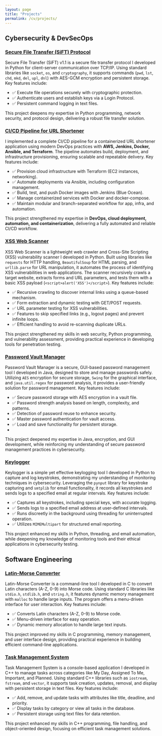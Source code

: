 ```yaml
---
layout: page
title: "Projects"
permalink: /cv/projects/
---
```

## <i class="fas fa-shield-alt"></i> Cybersecurity & DevSecOps

### <i class="fas fa-file"></i> [Secure File Transfer (SiFT) Protocol](https://github.com/4ykh4nCyb3r/SiFT-Secure-File-Transfer-)
Secure File Transfer (SiFT) v1.1 is a secure file transfer protocol I developed in Python for client-server communication over TCP/IP. Using standard libraries like `socket`, `os`, and `cryptography`, it supports commands (`pwd`, `lst`, `chd`, `mkd`, `del`, `upl`, `dnl`) with AES-GCM encryption and persistent storage. Key features include:

- ✅ Execute file operations securely with cryptographic protection.
- ✅ Authenticate users and establish keys via a Login Protocol.
- ✅ Persistent command logging in text files.

This project deepens my expertise in Python programming, network security, and protocol design, delivering a robust file transfer solution.

### <i class="fas fa-server"></i> [CI/CD Pipeline for URL Shortener](https://github.com/4ykh4nCyb3r/url-shortener-devops)  
I implemented a complete CI/CD pipeline for a containerized URL shortener application using modern DevOps practices with **AWS, Jenkins, Docker, Ansible, and Terraform**. The pipeline automates build, deployment, and infrastructure provisioning, ensuring scalable and repeatable delivery. Key features include:  

- ✅ Provision cloud infrastructure with Terraform (EC2 instances, networking).  
- ✅ Automate deployments via Ansible, including configuration management.  
- ✅ Build, test, and push Docker images with Jenkins (Blue Ocean).  
- ✅ Manage containerized services with Docker and docker-compose.  
- ✅ Maintain modular and branch-separated workflow for app, infra, and automation.  

This project strengthened my expertise in **DevOps, cloud deployment, automation, and containerization**, delivering a fully automated and reliable CI/CD workflow.

### <i class="fas fa-spider"></i> [XSS Web Scanner](https://github.com/4ykh4nCyb3r/XSS-Web-Scanner)
XSS Web Scanner is a lightweight web crawler and Cross-Site Scripting (XSS) vulnerability scanner I developed in Python. Built using libraries like `requests` for HTTP handling, `BeautifulSoup` for HTML parsing, and `urllib.parse` for URL manipulation, it automates the process of identifying XSS vulnerabilities in web applications. The scanner recursively crawls a target website, extracts forms and URL parameters, and tests them with a basic XSS payload (`<script>alert('XSS')</script>`). Key features include:

- ✅ Recursive crawling to discover internal links using a queue-based mechanism.
- ✅ Form extraction and dynamic testing with GET/POST requests.
- ✅ URL parameter testing for XSS vulnerabilities.
- ✅ Features to skip specified links (e.g., logout pages) and prevent infinite loops.
- ✅ Efficient handling to avoid re-scanning duplicate URLs.

This project strengthened my skills in web security, Python programming, and vulnerability assessment, providing practical experience in developing tools for penetration testing.

### <i class="fas fa-lock"></i> [Password Vault Manager](https://github.com/4ykh4nCyb3r/Secure-Password-Vault)
Password Vault Manager is a secure, GUI-based password management tool I developed in Java, designed to store and manage passwords safely. Utilizing `AES` encryption for secure storage, `Swing` for the graphical interface, and `java.util.regex` for password analysis, it provides a user-friendly solution for password management. Key features include:

- ✅ Secure password storage with AES encryption in a vault file.
- ✅ Password strength analysis based on length, complexity, and patterns.
- ✅ Detection of password reuse to enhance security.
- ✅ Master password authentication for vault access.
- ✅ Load and save functionality for persistent storage.
- 
This project deepened my expertise in Java, encryption, and GUI development, while reinforcing my understanding of secure password management practices in cybersecurity.

### <i class="fas fa-keyboard"></i> [Keylogger](https://github.com/4ykh4nCyb3r/Keylogger)
Keylogger is a simple yet effective keylogging tool I developed in Python to capture and log keystrokes, demonstrating my understanding of monitoring techniques in cybersecurity. Leveraging the `pynput` library for keystroke capturing and `smtplib` for email functionality, it records all keystrokes and sends logs to a specified email at regular intervals. Key features include:

- ✅ Captures all keystrokes, including special keys, with accurate logging.
- ✅ Sends logs to a specified email address at user-defined intervals.
- ✅ Runs discreetly in the background using threading for uninterrupted operation.
- ✅ Utilizes `MIMEMultipart` for structured email reporting.

This project enhanced my skills in Python, threading, and email automation, while deepening my knowledge of monitoring tools and their ethical applications in cybersecurity testing.

## <i class="fas fa-code"></i> Software Engineering

### <i class="fas fa-exchange-alt"></i> [Latin-Morse Converter](https://github.com/4ykh4nCyb3r/Morse-Code)
Latin-Morse Converter is a command-line tool I developed in C to convert Latin characters (A-Z, 0-9) into Morse code. Using standard C libraries like `stdio.h`, `stdlib.h`, and `string.h`, it features dynamic memory management with `malloc` to handle large inputs. The program offers a menu-driven interface for user interaction. Key features include:

- ✅ Converts Latin characters (A-Z, 0-9) to Morse code.
- ✅ Menu-driven interface for easy operation.
- ✅ Dynamic memory allocation to handle large text inputs.

This project improved my skills in C programming, memory management, and user interface design, providing practical experience in building efficient command-line applications.

### <i class="fas fa-tasks"></i> [Task Management System](https://github.com/4ykh4nCyb3r/Task-Manager)
Task Management System is a console-based application I developed in C++ to manage tasks across categories like My Day, Assigned To Me, Important, and Planned. Using standard C++ libraries such as `iostream`, `fstream`, and `vector`, it supports task creation, updates, removal, and display with persistent storage in text files. Key features include:

- ✅ Add, remove, and update tasks with attributes like title, deadline, and priority.
- ✅ Display tasks by category or view all tasks in the database.
- ✅ Persistent storage using text files for data retention.

This project enhanced my skills in C++ programming, file handling, and object-oriented design, focusing on efficient task management solutions.
